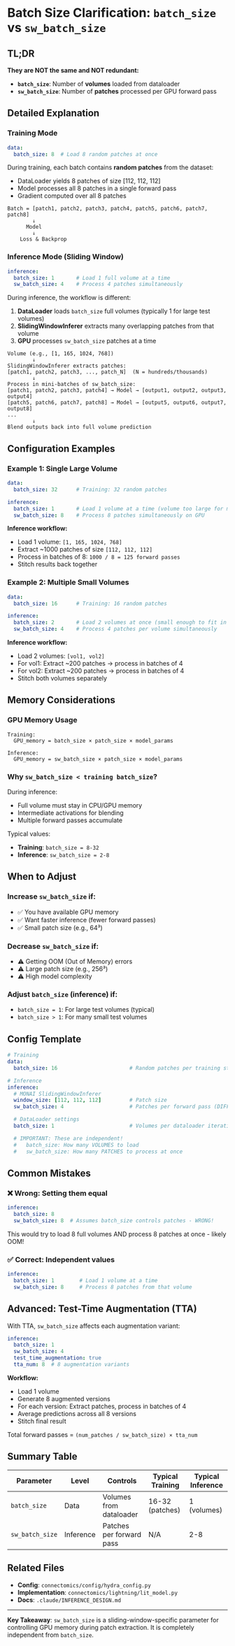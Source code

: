 # Batch Size Clarification: `batch_size` vs `sw_batch_size`

## TL;DR

**They are NOT the same and NOT redundant:**

- **`batch_size`**: Number of **volumes** loaded from dataloader
- **`sw_batch_size`**: Number of **patches** processed per GPU forward pass

## Detailed Explanation

### Training Mode

```yaml
data:
  batch_size: 8  # Load 8 random patches at once
```

During training, each batch contains **random patches** from the dataset:
- DataLoader yields 8 patches of size [112, 112, 112]
- Model processes all 8 patches in a single forward pass
- Gradient computed over all 8 patches

```
Batch = [patch1, patch2, patch3, patch4, patch5, patch6, patch7, patch8]
        ↓
      Model
        ↓
    Loss & Backprop
```

### Inference Mode (Sliding Window)

```yaml
inference:
  batch_size: 1       # Load 1 full volume at a time
  sw_batch_size: 4    # Process 4 patches simultaneously
```

During inference, the workflow is different:

1. **DataLoader** loads `batch_size` full volumes (typically 1 for large test volumes)
2. **SlidingWindowInferer** extracts many overlapping patches from that volume
3. **GPU** processes `sw_batch_size` patches at a time

```
Volume (e.g., [1, 165, 1024, 768])
        ↓
SlidingWindowInferer extracts patches:
[patch1, patch2, patch3, ..., patch_N]  (N = hundreds/thousands)
        ↓
Process in mini-batches of sw_batch_size:
[patch1, patch2, patch3, patch4] → Model → [output1, output2, output3, output4]
[patch5, patch6, patch7, patch8] → Model → [output5, output6, output7, output8]
...
        ↓
Blend outputs back into full volume prediction
```

## Configuration Examples

### Example 1: Single Large Volume

```yaml
data:
  batch_size: 32      # Training: 32 random patches

inference:
  batch_size: 1       # Load 1 volume at a time (volume too large for multiple)
  sw_batch_size: 8    # Process 8 patches simultaneously on GPU
```

**Inference workflow:**
- Load 1 volume: `[1, 165, 1024, 768]`
- Extract ~1000 patches of size `[112, 112, 112]`
- Process in batches of 8: `1000 / 8 = 125 forward passes`
- Stitch results back together

### Example 2: Multiple Small Volumes

```yaml
data:
  batch_size: 16      # Training: 16 random patches

inference:
  batch_size: 2       # Load 2 volumes at once (small enough to fit in memory)
  sw_batch_size: 4    # Process 4 patches per volume simultaneously
```

**Inference workflow:**
- Load 2 volumes: `[vol1, vol2]`
- For vol1: Extract ~200 patches → process in batches of 4
- For vol2: Extract ~200 patches → process in batches of 4
- Stitch both volumes separately

## Memory Considerations

### GPU Memory Usage

```
Training:
  GPU_memory = batch_size × patch_size × model_params

Inference:
  GPU_memory = sw_batch_size × patch_size × model_params
```

### Why `sw_batch_size < training batch_size`?

During inference:
- Full volume must stay in CPU/GPU memory
- Intermediate activations for blending
- Multiple forward passes accumulate

Typical values:
- **Training**: `batch_size = 8-32`
- **Inference**: `sw_batch_size = 2-8`

## When to Adjust

### Increase `sw_batch_size` if:
- ✅ You have available GPU memory
- ✅ Want faster inference (fewer forward passes)
- ✅ Small patch size (e.g., 64³)

### Decrease `sw_batch_size` if:
- ⚠️ Getting OOM (Out of Memory) errors
- ⚠️ Large patch size (e.g., 256³)
- ⚠️ High model complexity

### Adjust `batch_size` (inference) if:
- `batch_size = 1`: For large test volumes (typical)
- `batch_size > 1`: For many small test volumes

## Config Template

```yaml
# Training
data:
  batch_size: 16                       # Random patches per training step

# Inference
inference:
  # MONAI SlidingWindowInferer
  window_size: [112, 112, 112]         # Patch size
  sw_batch_size: 4                     # Patches per forward pass (DIFFERENT from batch_size!)

  # DataLoader settings
  batch_size: 1                        # Volumes per dataloader iteration

  # IMPORTANT: These are independent!
  #   batch_size: How many VOLUMES to load
  #   sw_batch_size: How many PATCHES to process at once
```

## Common Mistakes

### ❌ Wrong: Setting them equal

```yaml
inference:
  batch_size: 8
  sw_batch_size: 8  # Assumes batch_size controls patches - WRONG!
```

This would try to load 8 full volumes AND process 8 patches at once - likely OOM!

### ✅ Correct: Independent values

```yaml
inference:
  batch_size: 1        # Load 1 volume at a time
  sw_batch_size: 8     # Process 8 patches from that volume
```

## Advanced: Test-Time Augmentation (TTA)

With TTA, `sw_batch_size` affects each augmentation variant:

```yaml
inference:
  batch_size: 1
  sw_batch_size: 4
  test_time_augmentation: true
  tta_num: 8  # 8 augmentation variants
```

**Workflow:**
- Load 1 volume
- Generate 8 augmented versions
- For each version: Extract patches, process in batches of 4
- Average predictions across all 8 versions
- Stitch final result

Total forward passes = `(num_patches / sw_batch_size) × tta_num`

## Summary Table

| Parameter | Level | Controls | Typical Training | Typical Inference |
|-----------|-------|----------|-----------------|-------------------|
| `batch_size` | Data | Volumes from dataloader | 16-32 (patches) | 1 (volumes) |
| `sw_batch_size` | Inference | Patches per forward pass | N/A | 2-8 |

## Related Files

- **Config**: `connectomics/config/hydra_config.py`
- **Implementation**: `connectomics/lightning/lit_model.py`
- **Docs**: `.claude/INFERENCE_DESIGN.md`

---

**Key Takeaway**: `sw_batch_size` is a sliding-window-specific parameter for controlling GPU memory during patch extraction. It is completely independent from `batch_size`.

